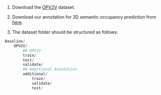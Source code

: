 1. Download the [OPV2V](https://mobility-lab.seas.ucla.edu/opv2v/) dataset.

2. Download our annotation for 3D semantic occupancy prediction from [here](https://huggingface.co/datasets/WuHanlin1997/Co3SOP/tree/main).

3. The dataset folder should be structured as follows:
```python
Baseline/
    OPV2V/
        ## OPV2V 
        train/
        test/
        validate/
        ## Additional Annotation
        additional/
            train/
            validate/
            test/
```